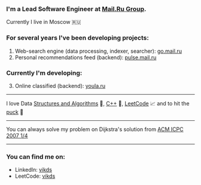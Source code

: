 ### I'm a Lead Software Engineer at [Mail.Ru Group](https://corp.mail.ru/en/).

Currently I live in Moscow 🇷🇺

### For several years I've been developing projects:

1. Web-search engine (data processing, indexer, searcher): [go.mail.ru](https://go.mail.ru/)
2. Personal recommendations feed (backend): [pulse.mail.ru](https://pulse.mail.ru/)

### Currently I'm developing:

3. Online classified (backend): [youla.ru](https://youla.ru/)

------

I love Data [Structures and Algorithms](https://en.wikipedia.org/wiki/Introduction_to_Algorithms) 🤖, [C++](https://www.stroustrup.com/) 📝, [LeetCode](https://leetcode.com/vikds/) 📈 and to hit the [puck](https://www.nhl.com/player/nikita-kucherov-8476453) 🏒

------

You can always solve my problem on Dijkstra's solution from [ACM ICPC 2007 1/4](https://imcs.dvfu.ru/cats/static/problem_text-cpid-611741.html)

------

### You can find me on:

- LinkedIn: [vikds](https://www.linkedin.com/in/vikds/)
- LeetCode: [vikds](https://leetcode.com/vikds/)
